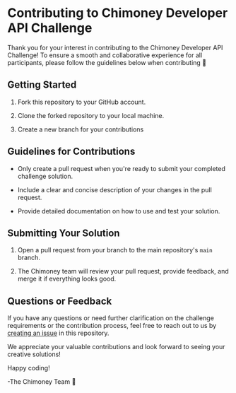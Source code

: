 # Contributing to Chimoney Developer API Challenge

Thank you for your interest in contributing to the Chimoney Developer API Challenge! 
To ensure a smooth and collaborative experience for all participants, please follow the guidelines below when contributing 💖

## Getting Started

1. Fork this repository to your GitHub account.

2. Clone the forked repository to your local machine.

3. Create a new branch for your contributions
   
## Guidelines for Contributions

- Only create a pull request when you're ready to submit your completed challenge solution.

- Include a clear and concise description of your changes in the pull request.

- Provide detailed documentation on how to use and test your solution.

## Submitting Your Solution
 
1. Open a pull request from your branch to the main repository's `main` branch.

2. The Chimoney team will review your pull request, provide feedback, and merge it if everything looks good.

## Questions or Feedback

If you have any questions or need further clarification on the challenge requirements or the contribution process, feel free to reach out to us by [creating an issue](https://github.com/chimoney/DevChallenge/issues) in this repository.

We appreciate your valuable contributions and look forward to seeing your creative solutions!

Happy coding!

-The Chimoney Team 💌
